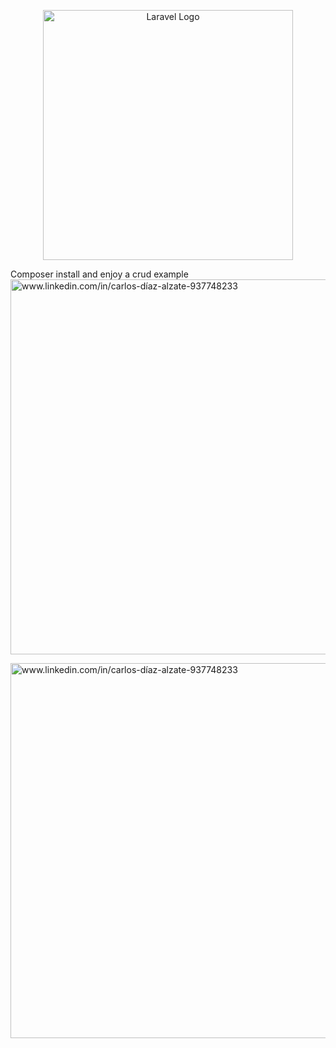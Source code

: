 <p align="center"><a href="https://laravel.com" target="_blank"><img src="https://raw.githubusercontent.com/laravel/art/master/logo-lockup/5%20SVG/2%20CMYK/1%20Full%20Color/laravel-logolockup-cmyk-red.svg" width="400" alt="Laravel Logo"></a></p>

Composer install  and enjoy a crud example 
<img align="center" src="https://res.cloudinary.com/dzjytwhrg/image/upload/v1675790171/crud-laravel-events_dwcqyz.png" alt="www.linkedin.com/in/carlos-díaz-alzate-937748233" height="600" width="600" />

<img align="center" src="https://res.cloudinary.com/dzjytwhrg/image/upload/v1675790183/crud-laravel_pl2j1c.png" alt="www.linkedin.com/in/carlos-díaz-alzate-937748233" height="600" width="600" />


